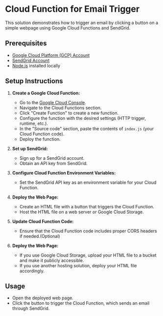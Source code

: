# Cloud Function for Email Trigger

This solution demonstrates how to trigger an email by clicking a button on a simple webpage using Google Cloud Functions and SendGrid.

## Prerequisites

- [Google Cloud Platform (GCP) Account](https://console.cloud.google.com/)
- [SendGrid Account](https://sendgrid.com/)
- [Node.js](https://nodejs.org/) installed locally

## Setup Instructions

1. **Create a Google Cloud Function:**

    - Go to the [Google Cloud Console](https://console.cloud.google.com/).
    - Navigate to the Cloud Functions section.
    - Click "Create Function" to create a new function.
    - Configure the function with the desired settings (HTTP trigger, runtime, etc.).
    - In the "Source code" section, paste the contents of `index.js` (your Cloud Function code).
    - Deploy the function.

2. **Set up SendGrid:**

    - Sign up for a SendGrid account.
    - Obtain an API key from SendGrid.

3. **Configure Cloud Function Environment Variables:**

    - Set the SendGrid API key as an environment variable for your Cloud Function.

4. **Deploy the Web Page:**

    - Create an HTML file with a button that triggers the Cloud Function.
    - Host the HTML file on a web server or Google Cloud Storage.

5. **Update Cloud Function Code:**

    - Ensure that the Cloud Function code includes proper CORS headers if needed.(Optional)

6. **Deploy the Web Page:**

    - If you use Google Cloud Storage, upload your HTML file to a bucket and make it publicly accessible.
    - If you use another hosting solution, deploy your HTML file accordingly.

## Usage

- Open the deployed web page.
- Click the button to trigger the Cloud Function, which sends an email through SendGrid.

